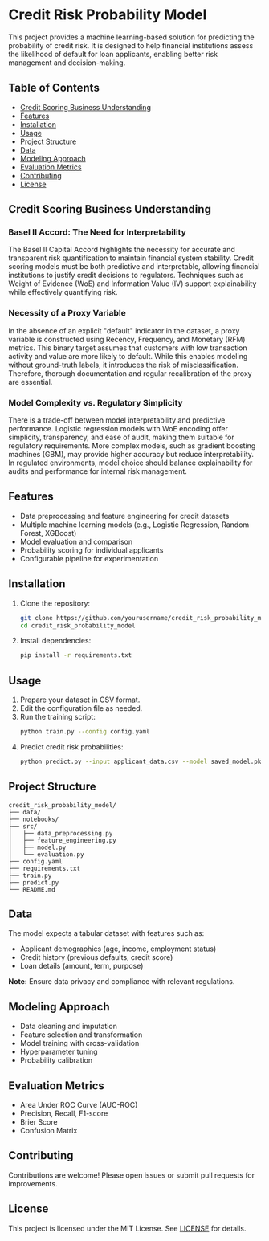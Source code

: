# Credit Risk Probability Model

This project provides a machine learning-based solution for predicting the probability of credit risk. It is designed to help financial institutions assess the likelihood of default for loan applicants, enabling better risk management and decision-making.

## Table of Contents
- [Credit Scoring Business Understanding](#credit-scoring-business-understanding)
- [Features](#features)
- [Installation](#installation)
- [Usage](#usage)
- [Project Structure](#project-structure)
- [Data](#data)
- [Modeling Approach](#modeling-approach)
- [Evaluation Metrics](#evaluation-metrics)
- [Contributing](#contributing)
- [License](#license)

## Credit Scoring Business Understanding

### Basel II Accord: The Need for Interpretability

The Basel II Capital Accord highlights the necessity for accurate and transparent risk quantification to maintain financial system stability. Credit scoring models must be both predictive and interpretable, allowing financial institutions to justify credit decisions to regulators. Techniques such as Weight of Evidence (WoE) and Information Value (IV) support explainability while effectively quantifying risk.

### Necessity of a Proxy Variable

In the absence of an explicit "default" indicator in the dataset, a proxy variable is constructed using Recency, Frequency, and Monetary (RFM) metrics. This binary target assumes that customers with low transaction activity and value are more likely to default. While this enables modeling without ground-truth labels, it introduces the risk of misclassification. Therefore, thorough documentation and regular recalibration of the proxy are essential.

### Model Complexity vs. Regulatory Simplicity

There is a trade-off between model interpretability and predictive performance. Logistic regression models with WoE encoding offer simplicity, transparency, and ease of audit, making them suitable for regulatory requirements. More complex models, such as gradient boosting machines (GBM), may provide higher accuracy but reduce interpretability. In regulated environments, model choice should balance explainability for audits and performance for internal risk management.

## Features

- Data preprocessing and feature engineering for credit datasets
- Multiple machine learning models (e.g., Logistic Regression, Random Forest, XGBoost)
- Model evaluation and comparison
- Probability scoring for individual applicants
- Configurable pipeline for experimentation

## Installation

1. Clone the repository:
    ```bash
    git clone https://github.com/yourusername/credit_risk_probability_model.git
    cd credit_risk_probability_model
    ```
2. Install dependencies:
    ```bash
    pip install -r requirements.txt
    ```

## Usage

1. Prepare your dataset in CSV format.
2. Edit the configuration file as needed.
3. Run the training script:
    ```bash
    python train.py --config config.yaml
    ```
4. Predict credit risk probabilities:
    ```bash
    python predict.py --input applicant_data.csv --model saved_model.pkl
    ```

## Project Structure

```
credit_risk_probability_model/
├── data/
├── notebooks/
├── src/
│   ├── data_preprocessing.py
│   ├── feature_engineering.py
│   ├── model.py
│   └── evaluation.py
├── config.yaml
├── requirements.txt
├── train.py
├── predict.py
└── README.md
```

## Data

The model expects a tabular dataset with features such as:

- Applicant demographics (age, income, employment status)
- Credit history (previous defaults, credit score)
- Loan details (amount, term, purpose)

**Note:** Ensure data privacy and compliance with relevant regulations.

## Modeling Approach

- Data cleaning and imputation
- Feature selection and transformation
- Model training with cross-validation
- Hyperparameter tuning
- Probability calibration

## Evaluation Metrics

- Area Under ROC Curve (AUC-ROC)
- Precision, Recall, F1-score
- Brier Score
- Confusion Matrix

## Contributing

Contributions are welcome! Please open issues or submit pull requests for improvements.

## License

This project is licensed under the MIT License. See [LICENSE](LICENSE) for details.
